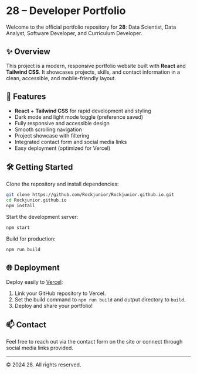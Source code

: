 # 28 – Developer Portfolio

Welcome to the official portfolio repository for **28**: Data Scientist, Data Analyst, Software Developer, and Curriculum Developer.

## ✨ Overview

This project is a modern, responsive portfolio website built with **React** and **Tailwind CSS**. It showcases projects, skills, and contact information in a clean, accessible, and mobile-friendly layout.

## 🚀 Features

- **React** + **Tailwind CSS** for rapid development and styling
- Dark mode and light mode toggle (preference saved)
- Fully responsive and accessible design
- Smooth scrolling navigation
- Project showcase with filtering
- Integrated contact form and social media links
- Easy deployment (optimized for Vercel)

## 🛠️ Getting Started

Clone the repository and install dependencies:

```bash
git clone https://github.com/Rockjunior/Rockjunior.github.io.git
cd Rockjunior.github.io
npm install
```

Start the development server:

```bash
npm start
```

Build for production:

```bash
npm run build
```

## 🌐 Deployment

Deploy easily to [Vercel](https://vercel.com/):

1. Link your GitHub repository to Vercel.
2. Set the build command to `npm run build` and output directory to `build`.
3. Deploy and share your portfolio!

## 📫 Contact

Feel free to reach out via the contact form on the site or connect through social media links provided.

---

© 2024 28. All rights reserved.